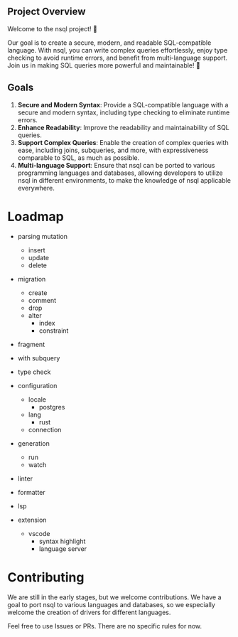 ## Project Overview

Welcome to the nsql project! 🚀

Our goal is to create a secure, modern, and readable SQL-compatible language. With nsql, you can write complex queries effortlessly, enjoy type checking to avoid runtime errors, and benefit from multi-language support. Join us in making SQL queries more powerful and maintainable! 💪



## Goals
1. **Secure and Modern Syntax**: Provide a SQL-compatible language with a secure and modern syntax, including type checking to eliminate runtime errors.
2. **Enhance Readability**: Improve the readability and maintainability of SQL queries.
3. **Support Complex Queries**: Enable the creation of complex queries with ease, including joins, subqueries, and more, with expressiveness comparable to SQL, as much as possible.
4. **Multi-language Support**: Ensure that nsql can be ported to various programming languages and databases, allowing developers to utilize nsql in different environments, to make the knowledge of nsql applicable everywhere.

# Loadmap
- parsing mutation
  - insert
  - update
  - delete
- migration
  - create
  - comment
  - drop
  - alter
    - index
    - constraint

- fragment
- with subquery
- type check
- configuration
  - locale
    - postgres
  - lang
    - rust
  - connection
- generation
  - run
  - watch
- linter
- formatter
- lsp
- extension
  - vscode
    - syntax highlight
    - language server

# Contributing
We are still in the early stages, but we welcome contributions.
We have a goal to port nsql to various languages and databases, so we especially welcome the creation of drivers for different languages.

Feel free to use Issues or PRs. There are no specific rules for now.
